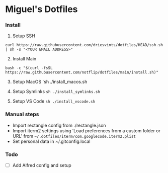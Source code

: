 # Miguel's Dotfiles

### Install

1. Setup SSH
```
curl https://raw.githubusercontent.com/driesvints/dotfiles/HEAD/ssh.sh | sh -s "<YOUR EMAIL ADDRESS>"
```

2. Install Main
```
bash -c "$(curl -fsSL https://raw.githubusercontent.com/notflip/dotfiles/main/install.sh)"
```

3. Setup MacOS
`sh ./install_macos.sh

4. Setup Symlinks
`sh ./install_symlinks.sh`

5. Setup VS Code
`sh ./install_vscode.sh`

### Manual steps

 - Import rectangle config from ./rectangle.json
 - Import iterm2 settings using 'Load preferences from a custom folder or URL' from `~/.dotfiles/iterm/com.googlecode.iterm2.plist`
 - Set personal data in ~/.gitconfig.local


### Todo
 - [ ] Add Alfred config and setup